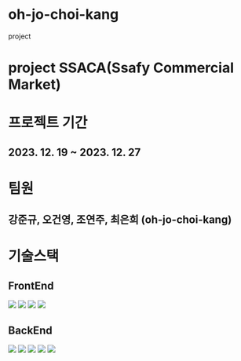 # oh-jo-choi-kang

project

# project SSACA(Ssafy Commercial Market)

# 프로젝트 기간

## 2023. 12. 19 ~ 2023. 12. 27

# 팀원

## 강준규, 오건영, 조연주, 최은희 (oh-jo-choi-kang)

# 기술스택

## FrontEnd

<img src="https://img.shields.io/badge/javascript-#F7DF1E?style=for-the-badge&logo=javascript&logoColor=white">
<img src="https://img.shields.io/badge/react-#61DAFB?style=for-the-badge&logo=react&logoColor=white">
<img src="https://img.shields.io/badge/tailwind-#06B6D4?style=for-the-badge&logo=tailwind&logoColor=white">
<img src="https://img.shields.io/badge/redux-#764ABC?style=for-the-badge&logo=redux&logoColor=white">

## BackEnd

<img src="https://img.shields.io/badge/spring-#6DB33F?style=for-the-badge&logo=spring&logoColor=white">
<img src="https://img.shields.io/badge/springboot-#6DB33F?style=for-the-badge&logo=springboot&logoColor=white">
<img src="https://img.shields.io/badge/mysql-#4479A1?style=for-the-badge&logo=mysql&logoColor=white">
<img src="https://img.shields.io/badge/gradle-#02303A?style=for-the-badge&logo=gradle&logoColor=white">
<img src="https://img.shields.io/badge/swagger-#85EA2D?style=for-the-badge&logo=swagger&logoColor=white">
